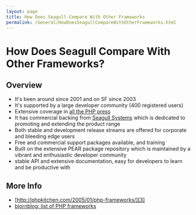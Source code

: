 ```yaml
---
layout: page
title: How Does Seagull Compare With Other Frameworks
permalink: /General/HowDoesSeagullCompareWithOtherFrameworks.html
---
```


<!-- Name: General/HowDoesSeagullCompareWithOtherFrameworks -->
<!-- Version: 6 -->
<!-- Last-Modified: 2008/08/09 01:36:09 -->
<!-- Author: demian -->

# How Does Seagull Compare With Other Frameworks?
## Overview
 * It's been around since 2001 and on SF since 2003
 * It's supported by a large developer community (400 registered users)
 * Extensive coverage in [all the PHP press][1]
 * It has commercial backing from [Seagull Systems][2] which is dedicated to promoting and extending the product range
 * Both stable and development release streams are offered for corporate and bleeding edge users
 * Free and commercial support packages available, and training
 * Built on the extensive PEAR package repository which is maintained by a vibrant and enthusiastic developer community
 * stable API and extensive documentation, easy for developers to learn and be productive with

## More Info
 * [http://phpkitchen.com/2005/01/php-frameworks/][3]
 * [bjornblog: list of PHP frameworks][4]

[1]:	/General/InTheNews.html
[2]:	http://www.seagullsystems.com/
[3]:	http://phpkitchen.com/2005/01/php-frameworks/
[4]:	http://bie.no/blog/computers/software-engineering/php/2006/02/php-frameworks-that-i-have-on-my-to-checkout-list/